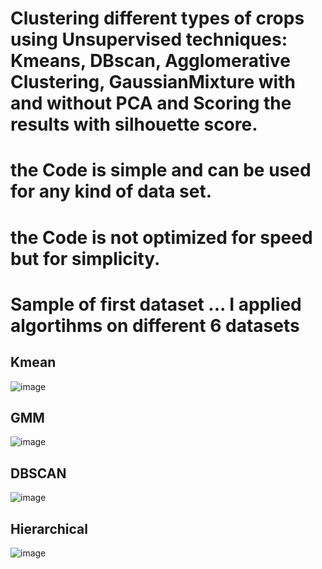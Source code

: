 # Clustering different types of crops using Unsupervised techniques: Kmeans, DBscan, Agglomerative Clustering, GaussianMixture with and without PCA and Scoring the results with silhouette score.

#  the Code is simple and can be used for any kind of data set.

#  the Code is not optimized for speed but for simplicity.


# Sample of first dataset ... I applied algortihms on different 6 datasets
##  Kmean
![image](https://github.com/islam-waheed/Clustering-Crops-Algorithms/assets/83949402/1ef85d1f-066f-4cd7-a1d0-9a5351c20fa6)

## GMM
![image](https://github.com/islam-waheed/Clustering-Crops-Algorithms/assets/83949402/452a6d27-3640-4a53-92ec-fb853cfe19ef)

##  DBSCAN
![image](https://github.com/islam-waheed/Clustering-Crops-Algorithms/assets/83949402/0dfa0700-cb2d-4a38-8b06-657dfb1aeb68)

## Hierarchical
![image](https://github.com/islam-waheed/Clustering-Crops-Algorithms/assets/83949402/22bf984e-7d0d-46c1-b001-6f2435ee1d0b)

